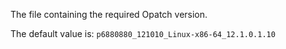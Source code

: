 The file containing the required Opatch version.

The default value is: `p6880880_121010_Linux-x86-64_12.1.0.1.10`